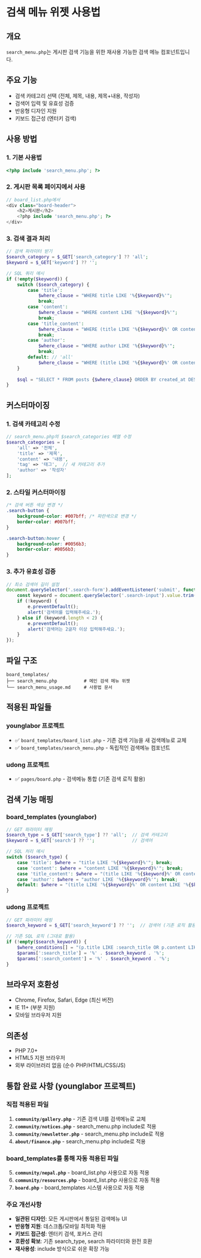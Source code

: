 # 검색 메뉴 위젯 사용법

## 개요
`search_menu.php`는 게시판 검색 기능을 위한 재사용 가능한 검색 메뉴 컴포넌트입니다.

## 주요 기능
- 검색 카테고리 선택 (전체, 제목, 내용, 제목+내용, 작성자)
- 검색어 입력 및 유효성 검증
- 반응형 디자인 지원
- 키보드 접근성 (엔터키 검색)

## 사용 방법

### 1. 기본 사용법
```php
<?php include 'search_menu.php'; ?>
```

### 2. 게시판 목록 페이지에서 사용
```php
// board_list.php에서
<div class="board-header">
    <h2>게시판</h2>
    <?php include 'search_menu.php'; ?>
</div>
```

### 3. 검색 결과 처리
```php
// 검색 파라미터 받기
$search_category = $_GET['search_category'] ?? 'all';
$keyword = $_GET['keyword'] ?? '';

// SQL 쿼리 예시
if (!empty($keyword)) {
    switch ($search_category) {
        case 'title':
            $where_clause = "WHERE title LIKE '%{$keyword}%'";
            break;
        case 'content':
            $where_clause = "WHERE content LIKE '%{$keyword}%'";
            break;
        case 'title_content':
            $where_clause = "WHERE (title LIKE '%{$keyword}%' OR content LIKE '%{$keyword}%')";
            break;
        case 'author':
            $where_clause = "WHERE author LIKE '%{$keyword}%'";
            break;
        default: // 'all'
            $where_clause = "WHERE (title LIKE '%{$keyword}%' OR content LIKE '%{$keyword}%' OR author LIKE '%{$keyword}%')";
    }
    
    $sql = "SELECT * FROM posts {$where_clause} ORDER BY created_at DESC";
}
```

## 커스터마이징

### 1. 검색 카테고리 수정
```php
// search_menu.php의 $search_categories 배열 수정
$search_categories = [
    'all' => '전체',
    'title' => '제목',
    'content' => '내용',
    'tag' => '태그',  // 새 카테고리 추가
    'author' => '작성자'
];
```

### 2. 스타일 커스터마이징
```css
/* 검색 버튼 색상 변경 */
.search-button {
    background-color: #007bff; /* 파란색으로 변경 */
    border-color: #007bff;
}

.search-button:hover {
    background-color: #0056b3;
    border-color: #0056b3;
}
```

### 3. 추가 유효성 검증
```javascript
// 최소 검색어 길이 설정
document.querySelector('.search-form').addEventListener('submit', function(e) {
    const keyword = document.querySelector('.search-input').value.trim();
    if (!keyword) {
        e.preventDefault();
        alert('검색어를 입력해주세요.');
    } else if (keyword.length < 2) {
        e.preventDefault();
        alert('검색어는 2글자 이상 입력해주세요.');
    }
});
```

## 파일 구조
```
board_templates/
├── search_menu.php          # 메인 검색 메뉴 위젯
└── search_menu_usage.md     # 사용법 문서
```

## 적용된 파일들

### younglabor 프로젝트
- ✅ `board_templates/board_list.php` - 기존 검색 기능을 새 검색메뉴로 교체
- ✅ `board_templates/search_menu.php` - 독립적인 검색메뉴 컴포넌트

### udong 프로젝트  
- ✅ `pages/board.php` - 검색메뉴 통합 (기존 검색 로직 활용)

## 검색 기능 매핑

### board_templates (younglabor)
```php
// GET 파라미터 매핑
$search_type = $_GET['search_type'] ?? 'all';  // 검색 카테고리
$keyword = $_GET['search'] ?? '';              // 검색어

// SQL 처리 예시
switch ($search_type) {
    case 'title': $where = "title LIKE '%{$keyword}%'"; break;
    case 'content': $where = "content LIKE '%{$keyword}%'"; break;
    case 'title_content': $where = "(title LIKE '%{$keyword}%' OR content LIKE '%{$keyword}%')"; break;
    case 'author': $where = "author LIKE '%{$keyword}%'"; break;
    default: $where = "(title LIKE '%{$keyword}%' OR content LIKE '%{$keyword}%' OR author LIKE '%{$keyword}%')";
}
```

### udong 프로젝트
```php  
// GET 파라미터 매핑
$search_keyword = $_GET['search_keyword'] ?? '';  // 검색어 (기존 로직 활용)

// 기존 SQL 로직 (그대로 활용)
if (!empty($search_keyword)) {
    $where_conditions[] = "(p.title LIKE :search_title OR p.content LIKE :search_content)";
    $params[':search_title'] = '%' . $search_keyword . '%';
    $params[':search_content'] = '%' . $search_keyword . '%';
}
```

## 브라우저 호환성
- Chrome, Firefox, Safari, Edge (최신 버전)
- IE 11+ (부분 지원)
- 모바일 브라우저 지원

## 의존성
- PHP 7.0+
- HTML5 지원 브라우저
- 외부 라이브러리 없음 (순수 PHP/HTML/CSS/JS)

## 통합 완료 사항 (younglabor 프로젝트)

### 직접 적용된 파일
1. **`community/gallery.php`** - 기존 검색 UI를 검색메뉴로 교체
2. **`community/notices.php`** - search_menu.php include로 적용  
3. **`community/newsletter.php`** - search_menu.php include로 적용
4. **`about/finance.php`** - search_menu.php include로 적용

### board_templates를 통해 자동 적용된 파일
5. **`community/nepal.php`** - board_list.php 사용으로 자동 적용
6. **`community/resources.php`** - board_list.php 사용으로 자동 적용  
7. **`board.php`** - board_templates 시스템 사용으로 자동 적용

### 주요 개선사항
- **일관된 디자인**: 모든 게시판에서 통일된 검색메뉴 UI
- **반응형 지원**: 데스크톱/모바일 최적화 적용
- **키보드 접근성**: 엔터키 검색, 포커스 관리
- **호환성 확보**: 기존 search_type, search 파라미터와 완전 호환
- **재사용성**: include 방식으로 쉬운 확장 가능